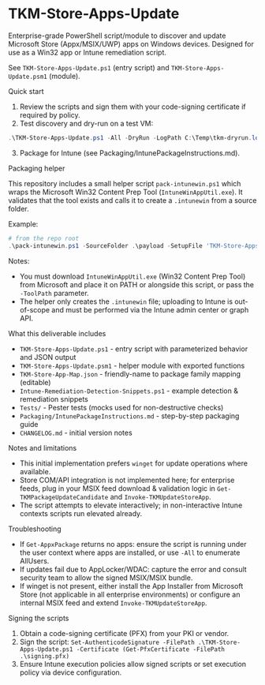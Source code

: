 # TKM-Store-Apps-Update

Enterprise-grade PowerShell script/module to discover and update Microsoft Store (Appx/MSIX/UWP) apps on Windows devices. Designed for use as a Win32 app or Intune remediation script.

See `TKM-Store-Apps-Update.ps1` (entry script) and `TKM-Store-Apps-Update.psm1` (module).

Quick start

1. Review the scripts and sign them with your code-signing certificate if required by policy.
2. Test discovery and dry-run on a test VM:

```powershell
.\TKM-Store-Apps-Update.ps1 -All -DryRun -LogPath C:\Temp\tkm-dryrun.log -ReturnJson
```

3. Package for Intune (see Packaging/IntunePackageInstructions.md).

Packaging helper

This repository includes a small helper script `pack-intunewin.ps1` which wraps the Microsoft Win32 Content Prep Tool (`IntuneWinAppUtil.exe`). It validates that the tool exists and calls it to create a `.intunewin` from a source folder.

Example:

```powershell
# from the repo root
.\pack-intunewin.ps1 -SourceFolder .\payload -SetupFile 'TKM-Store-Apps-Update.ps1' -OutputDir .\out
```

Notes:
- You must download `IntuneWinAppUtil.exe` (Win32 Content Prep Tool) from Microsoft and place it on PATH or alongside this script, or pass the `-ToolPath` parameter.
- The helper only creates the `.intunewin` file; uploading to Intune is out-of-scope and must be performed via the Intune admin center or graph API.

What this deliverable includes

- `TKM-Store-Apps-Update.ps1` - entry script with parameterized behavior and JSON output
- `TKM-Store-Apps-Update.psm1` - helper module with exported functions
- `TKM-Store-App-Map.json` - friendly-name to package family mapping (editable)
- `Intune-Remediation-Detection-Snippets.ps1` - example detection & remediation snippets
- `Tests/` - Pester tests (mocks used for non-destructive checks)
- `Packaging/IntunePackageInstructions.md` - step-by-step packaging guide
- `CHANGELOG.md` - initial version notes

Notes and limitations

- This initial implementation prefers `winget` for update operations where available.
- Store COM/API integration is not implemented here; for enterprise feeds, plug in your MSIX feed download & validation logic in `Get-TKMPackageUpdateCandidate` and `Invoke-TKMUpdateStoreApp`.
- The script attempts to elevate interactively; in non-interactive Intune contexts scripts run elevated already.

Troubleshooting

- If `Get-AppxPackage` returns no apps: ensure the script is running under the user context where apps are installed, or use `-All` to enumerate AllUsers.
- If updates fail due to AppLocker/WDAC: capture the error and consult security team to allow the signed MSIX/MSIX bundle.
- If winget is not present, either install the App Installer from Microsoft Store (not applicable in all enterprise environments) or configure an internal MSIX feed and extend `Invoke-TKMUpdateStoreApp`.

Signing the scripts

1. Obtain a code-signing certificate (PFX) from your PKI or vendor.
2. Sign the script: `Set-AuthenticodeSignature -FilePath .\TKM-Store-Apps-Update.ps1 -Certificate (Get-PfxCertificate -FilePath .\signing.pfx)`
3. Ensure Intune execution policies allow signed scripts or set execution policy via device configuration.
